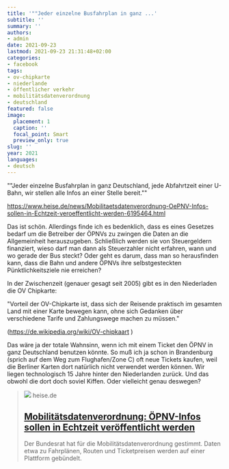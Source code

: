 ```yaml
---
title: '""Jeder einzelne Busfahrplan in ganz ...'
subtitle: ''
summary: ''
authors:
- admin
date: 2021-09-23
lastmod: 2021-09-23 21:31:48+02:00
categories:
- facebook
tags:
- ov-chipkarte
- niederlande
- öffentlicher verkehr
- mobilitätsdatenverordnung
- deutschland
featured: false
image:
  placement: 1
  caption: ''
  focal_point: Smart
  preview_only: true
slug: ''
year: 2021
languages:
- deutsch
---
```


""Jeder einzelne Busfahrplan in ganz Deutschland, jede Abfahrtzeit einer U-Bahn, wir stellen alle Infos an einer Stelle bereit.""

https://www.heise.de/news/Mobilitaetsdatenverordnung-OePNV-Infos-sollen-in-Echtzeit-veroeffentlicht-werden-6195464.html

Das ist schön. Allerdings finde ich es bedenklich, dass es eines Gesetzes bedarf um die Betreiber der ÖPNVs zu zwingen die Daten an die Allgemeinheit herauszugeben. Schließlich werden sie von Steuergeldern finanziert, wieso darf man dann als Steuerzahler nicht erfahren, wann und wo gerade der Bus steckt? Oder geht es darum, dass man so herausfinden kann, dass die Bahn und andere ÖPNVs ihre selbstgesteckten Pünktlichkeitsziele nie erreichen?

In der Zwischenzeit (genauer gesagt seit 2005) gibt es in den Niederladen die OV Chipkarte: 

"Vorteil der OV-Chipkarte ist, dass sich der Reisende praktisch im gesamten Land mit einer Karte bewegen kann, ohne sich Gedanken über verschiedene Tarife und Zahlungswege machen zu müssen."

(https://de.wikipedia.org/wiki/OV-chipkaart )

Das wäre ja der totale Wahnsinn, wenn ich mit einem Ticket den ÖPNV in ganz Deutschland benutzen könnte. So muß ich ja schon in Brandenburg (sprich auf dem Weg zum Flughafen/Zone C) oft neue Tickets kaufen, weil die Berliner Karten dort natürlich nicht verwendet werden können. Wir liegen technologisch 15 Jahre hinter den Niederlanden zurück. Und das obwohl die dort doch soviel Kiffen. Oder vielleicht genau deswegen?
> [![](https://heise.cloudimg.io/bound/1200x1200/q85.png-lossy-85.webp-lossy-85.foil1/_www-heise-de_/imgs/18/3/1/7/0/6/1/2/shutterstock_1182466249-d48b4e94edcc76d8.jpeg)](https://www.heise.de/news/Mobilitaetsdatenverordnung-OePNV-Infos-sollen-in-Echtzeit-veroeffentlicht-werden-6195464.html)
> heise.de
> ## [Mobilitätsdatenverordnung: ÖPNV-Infos sollen in Echtzeit veröffentlicht werden](https://www.heise.de/news/Mobilitaetsdatenverordnung-OePNV-Infos-sollen-in-Echtzeit-veroeffentlicht-werden-6195464.html)
>
>Der Bundesrat hat für die Mobilitätsdatenverordnung gestimmt. Daten etwa zu Fahrplänen, Routen und Ticketpreisen werden auf einer Plattform gebündelt.